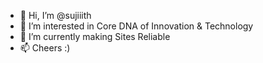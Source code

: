 - 👋 Hi, I’m @sujiiith
- 👀 I’m interested in Core DNA of Innovation & Technology
- 🌱 I’m currently making Sites Reliable 
- 📫 Cheers :)

<!---
sujiiith/sujiiith is a ✨ special ✨ repository because its `README.md` (this file) appears on your GitHub profile.
You can click the Preview link to take a look at your changes.
--->
